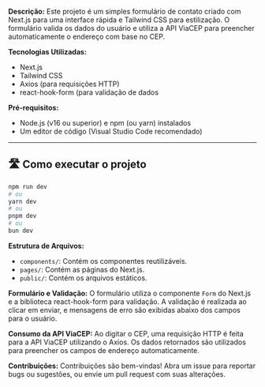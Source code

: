 **Descrição:**
Este projeto é um simples formulário de contato criado com Next.js para uma interface rápida e Tailwind CSS para estilização. O formulário valida os dados do usuário e utiliza a API ViaCEP para preencher automaticamente o endereço com base no CEP.

**Tecnologias Utilizadas:**
* Next.js
* Tailwind CSS
* Axios (para requisições HTTP)
* react-hook-form (para validação de dados

**Pré-requisitos:**
* Node.js (v16 ou superior) e npm (ou yarn) instalados
* Um editor de código (Visual Studio Code recomendado)
---
## 🛣️ Como executar o projeto
```bash
npm run dev
# ou
yarn dev
# ou
pnpm dev
# ou
bun dev
```
**Estrutura de Arquivos:**
* `components/`: Contém os componentes reutilizáveis.
* `pages/`: Contém as páginas do Next.js.
* `public/`: Contém os arquivos estáticos.

**Formulário e Validação:**
O formulário utiliza o componente `Form` do Next.js e a biblioteca react-hook-form para validação. A validação é realizada ao clicar em enviar, e mensagens de erro são exibidas abaixo dos campos para o usuário.

**Consumo da API ViaCEP:**
Ao digitar o CEP, uma requisição HTTP é feita para a API ViaCEP utilizando o Axios. Os dados retornados são utilizados para preencher os campos de endereço automaticamente.

**Contribuições:**
Contribuições são bem-vindas! Abra um issue para reportar bugs ou sugestões, ou envie um pull request com suas alterações.
